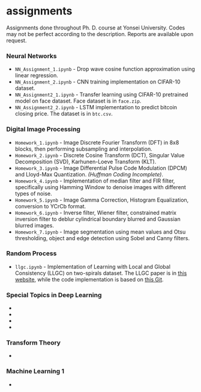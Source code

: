# assignments
Assignments done throughout Ph. D. course at Yonsei University. Codes may not be perfect according to the description. Reports are available upon request.

### Neural Networks
* `NN_Assignment_1.ipynb` - Drop wave cosine function approximation using linear regression.
* `NN_Assignment_2.ipynb` - CNN training implementation on CIFAR-10 dataset.
* `NN_Assignment2_1.ipynb` - Transfer learning using CIFAR-10 pretrained model on face dataset. Face dataset is in `face.zip`.
* `NN_Assignment2_2.ipynb` - LSTM implementation to predict bitcoin closing price. The dataset is in `btc.csv`.

### Digital Image Processing
* `Homework_1.ipynb` - Image Discrete Fourier Transform (DFT) in 8x8 blocks, then performing subsampling and interpolation.
* `Homework_2.ipynb` - Discrete Cosine Transform (DCT), Singular Value Decomposition (SVD), Karhunen-Loeve Transform (KLT).
* `Homework_3.ipynb` - Image Differential Pulse Code Modulation (DPCM) and Lloyd-Max Quantization. _(Huffman Coding Incomplete)_.
* `Homework_4.ipynb` - Implementation of median filter and FIR filter, specifically using Hamming Window to denoise images with different types of noise.
* `Homework_5.ipynb` - Image Gamma Correction, Histogram Equalization, conversion to YCrCb format.
* `Homework_6.ipynb` - Inverse filter, Wiener filter, constrained matrix inversion filter to deblur cylindrical boundary blurred and Gaussian blurred images.
* `Homework_7.ipynb` - Image segmentation using mean values and Otsu thresholding, object and edge detection using Sobel and Canny filters.

### Random Process
* `llgc.ipynb` - Implementation of Learning with Local and Global Consistency (LLGC) on two-spirals dataset. The LLGC paper is in [this website](https://www.microsoft.com/en-us/research/wp-content/uploads/2017/01/LLGC.pdf), while the code implementation is based on [this Git](https://github.com/provezano/lgc).

### Special Topics in Deep Learning
*
*
*
*

### Transform Theory
*

### Machine Learning 1
*
